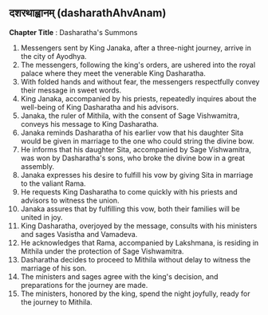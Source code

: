 ## दशरथाह्वानम् (dasharathAhvAnam)

**Chapter Title** : Dasharatha's Summons

1. Messengers sent by King Janaka, after a three-night journey, arrive in the city of Ayodhya.
2. The messengers, following the king's orders, are ushered into the royal palace where they meet the venerable King Dasharatha.
3. With folded hands and without fear, the messengers respectfully convey their message in sweet words.
4. King Janaka, accompanied by his priests, repeatedly inquires about the well-being of King Dasharatha and his advisors.
5. Janaka, the ruler of Mithila, with the consent of Sage Vishwamitra, conveys his message to King Dasharatha.
6. Janaka reminds Dasharatha of his earlier vow that his daughter Sita would be given in marriage to the one who could string the divine bow.
7. He informs that his daughter Sita, accompanied by Sage Vishwamitra, was won by Dasharatha's sons, who broke the divine bow in a great assembly.
8. Janaka expresses his desire to fulfill his vow by giving Sita in marriage to the valiant Rama.
9. He requests King Dasharatha to come quickly with his priests and advisors to witness the union.
10. Janaka assures that by fulfilling this vow, both their families will be united in joy.
11. King Dasharatha, overjoyed by the message, consults with his ministers and sages Vasistha and Vamadeva.
12. He acknowledges that Rama, accompanied by Lakshmana, is residing in Mithila under the protection of Sage Vishwamitra.
13. Dasharatha decides to proceed to Mithila without delay to witness the marriage of his son.
14. The ministers and sages agree with the king's decision, and preparations for the journey are made.
15. The ministers, honored by the king, spend the night joyfully, ready for the journey to Mithila.
